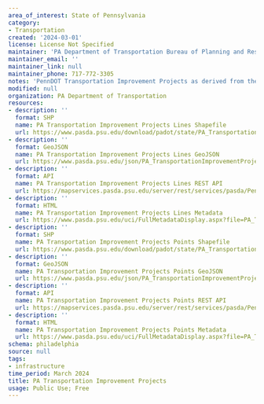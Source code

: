 ```yaml
---
area_of_interest: State of Pennsylvania
category:
- Transportation
created: '2024-03-01'
license: License Not Specified
maintainer: 'PA Department of Transportation Bureau of Planning and Research'
maintainer_email: ''
maintainer_link: null
maintainer_phone: 717-772-3305
notes: 'PennDOT Transportation Improvement Projects as derived from the Multi-Modal Project Management System (MPMS).'
modified: null
organization: PA Department of Transportation
resources:
- description: ''
  format: SHP
  name: PA Transportation Improvement Projects Lines Shapefile
  url: https://www.pasda.psu.edu/download/padot/state/PA_TransportationImprovementProjects_Line2024_03.zip
- description: ''
  format: GeoJSON
  name: PA Transportation Improvement Projects Lines GeoJSON
  url: https://www.pasda.psu.edu/json/PA_TransportationImprovementProjects_Line2024_03.geojson
- description: ''
  format: API
  name: PA Transportation Improvement Projects Lines REST API
  url: https://mapservices.pasda.psu.edu/server/rest/services/pasda/PennDOT/MapServer
- description: ''
  format: HTML
  name: PA Transportation Improvement Projects Lines Metadata
  url: https://www.pasda.psu.edu/uci/FullMetadataDisplay.aspx?file=PA_TransportationImprovementProjects_Line2024_03.xml
- description: ''
  format: SHP
  name: PA Transportation Improvement Projects Points Shapefile
  url: https://www.pasda.psu.edu/download/padot/state/PA_TransportationImprovementProjects_Point2024_03.zip
- description: ''
  format: GeoJSON
  name: PA Transportation Improvement Projects Points GeoJSON
  url: https://www.pasda.psu.edu/json/PA_TransportationImprovementProjects_Point2024_03.geojson
- description: ''
  format: API
  name: PA Transportation Improvement Projects Points REST API
  url: https://mapservices.pasda.psu.edu/server/rest/services/pasda/PennDOT/MapServer
- description: ''
  format: HTML
  name: PA Transportation Improvement Projects Points Metadata
  url: https://www.pasda.psu.edu/uci/FullMetadataDisplay.aspx?file=PA_TransportationImprovementProjects_Point2024_03.xml
schema: philadelphia
source: null
tags: 
- infrastructure
time_period: March 2024
title: PA Transportation Improvement Projects
usage: Public Use; Free
---
```




